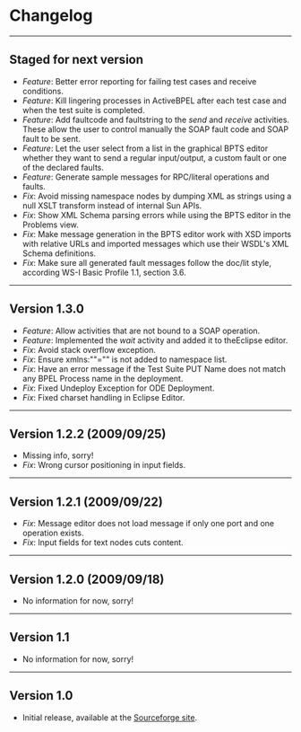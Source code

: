 Changelog
=========

-----------------------
Staged for next version
-----------------------

* _Feature_: Better error reporting for failing test cases and receive conditions.
* _Feature_: Kill lingering processes in ActiveBPEL after each test case and when the test suite is completed.
* _Feature_: Add faultcode and faultstring to the *send* and *receive* activities. These allow the user to control manually the SOAP fault code and SOAP fault to be sent.
* _Feature_: Let the user select from a list in the graphical BPTS editor whether they want to send a regular input/output, a custom fault or one of the declared faults.
* _Feature_: Generate sample messages for RPC/literal operations and faults.
* _Fix_: Avoid missing namespace nodes by dumping XML as strings using a null XSLT transform instead of internal Sun APIs.
* _Fix_: Show XML Schema parsing errors while using the BPTS editor in the Problems view.
* _Fix_: Make message generation in the BPTS editor work with XSD imports with relative URLs and imported messages which use their WSDL's XML Schema definitions.
* _Fix_: Make sure all generated fault messages follow the doc/lit style, according WS-I Basic Profile 1.1, section 3.6.

-------------
Version 1.3.0
-------------

* _Feature_: Allow activities that are not bound to a SOAP operation.
* _Feature_: Implemented the *wait* activity and added it to theEclipse  editor.
* _Fix_: Avoid stack overflow exception.
* _Fix_: Ensure xmlns:""="" is not added to namespace list.
* _Fix_: Have an error message if the Test Suite PUT Name does not match any BPEL Process name in the deployment.
* _Fix_: Fixed Undeploy Exception for ODE Deployment.
* _Fix_: Fixed charset handling in Eclipse Editor.

--------------------------
Version 1.2.2 (2009/09/25)
--------------------------

* Missing info, sorry!
* _Fix_: Wrong cursor positioning in input fields.

--------------------------
Version 1.2.1 (2009/09/22)
--------------------------

* _Fix_: Message editor does not load message if only one port and one
  operation exists.
* _Fix_: Input fields for text nodes cuts content.

--------------------------
Version 1.2.0 (2009/09/18)
--------------------------

* No information for now, sorry!

-----------
Version 1.1
-----------

* No information for now, sorry!

-----------
Version 1.0
-----------

* Initial release, available at the [Sourceforge site](http://bpelunit.sourceforge.net).
